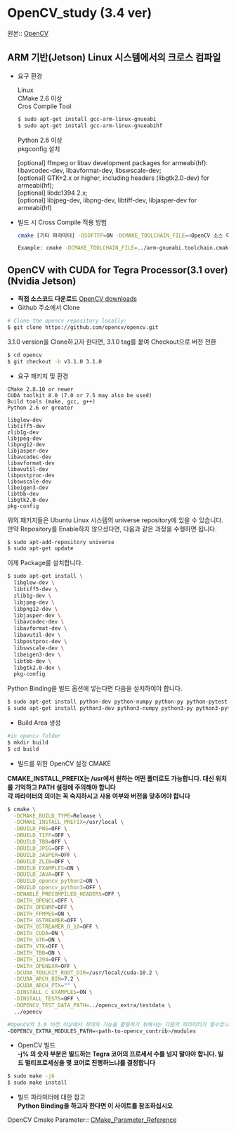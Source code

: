 # OpenCV_study (3.4 ver)

원본:: [OpenCV](https://docs.opencv.org/3.4/index.html)

## ARM 기반(Jetson) Linux 시스템에서의 크로스 컴파일

* 요구 환경

  Linux   
  CMake 2.6 이상   
  Cros Compile Tool   
  ```bash
  $ sudo apt-get install gcc-arm-linux-gnueabi
  $ sudo apt-get install gcc-arm-linux-gnueabihf
  ```
  Python 2.6 이상   
  pkgconfig 설치   

  [optional] ffmpeg or libav development packages for armeabi(hf): libavcodec-dev, libavformat-dev, libswscale-dev;   
  [optional] GTK+2.x or higher, including headers (libgtk2.0-dev) for armeabi(hf);   
  [optional] libdc1394 2.x;   
  [optional] libjpeg-dev, libpng-dev, libtiff-dev, libjasper-dev for armeabi(hf)   

* 빌드 시 Cross Compile 적용 방법

  ```bash
  cmake [기타 파라미터] -DSOFTFP=ON -DCMAKE_TOOLCHAIN_FILE=<OpenCV 소스 디렉터리 PATH>/platforms/linux/arm-gnueabi.toolchain.cmake    <OpenCV 소스 디렉터리 PATH>

  Example: cmake -DCMAKE_TOOLCHAIN_FILE=../arm-gnueabi.toolchain.cmake ../../..
  ```
 
## OpenCV with CUDA for Tegra Processor(3.1 over)(Nvidia Jetson)
  * **직접 소스코드 다운로드** [OpenCV downloads](http://opencv.org/releases.html)
  * Github 주소에서 Clone
  
  ```bash
  # Clone the opencv repository locally:
  $ git clone https://github.com/opencv/opencv.git
  ```
  
  3.1.0 version을 Clone하고자 한다면, 3.1.0 tag를 붙여 Checkout으로 버전 전환
  ```bash
  $ cd opencv
  $ git checkout -b v3.1.0 3.1.0
  ```
  
  * 요구 패키지 및 환경
  ```
  CMake 2.8.10 or newer
  CUDA toolkit 8.0 (7.0 or 7.5 may also be used)
  Build tools (make, gcc, g++)
  Python 2.6 or greater
  ```
  ```
  libglew-dev
  libtiff5-dev
  zlib1g-dev
  libjpeg-dev
  libpng12-dev
  libjasper-dev
  libavcodec-dev
  libavformat-dev
  libavutil-dev
  libpostproc-dev
  libswscale-dev
  libeigen3-dev
  libtbb-dev
  libgtk2.0-dev
  pkg-config
  ```
  위의 패키지들은 Ubuntu Linux 시스템의 universe repository에 있을 수 있습니다. 만약 Repository를 Enable하지 않으셨다면,
  다음과 같은 과정을 수행하면 됩니다.
  
  ```bash
  $ sudo apt-add-repository universe
  $ sudo apt-get update
  ```
  이제 Package를 설치합니다.
  
  ```bash
  $ sudo apt-get install \
    libglew-dev \
    libtiff5-dev \
    zlib1g-dev \
    libjpeg-dev \
    libpng12-dev \
    libjasper-dev \
    libavcodec-dev \
    libavformat-dev \
    libavutil-dev \
    libpostproc-dev \
    libswscale-dev \
    libeigen3-dev \
    libtbb-dev \
    libgtk2.0-dev \
    pkg-config
  ```
  
  Python Binding을 빌드 옵션에 넣는다면 다음을 설치하여야 합니다.
  
  ```bash 
  $ sudo apt-get install python-dev python-numpy python-py python-pytest 
  $ sudo apt-get install python3-dev python3-numpy python3-py python3-pytest #Python3
  ```
  
  * Build Area 생성
  ```bash
  #in opencv folder
  $ mkdir build
  $ cd build
  ```
  
  * 빌드를 위한 OpenCV 설정 CMAKE   
  
  **CMAKE_INSTALL_PREFIX는 /usr에서 원하는 어떤 폴더로도 가능합니다. 대신 위치를 기억하고 PATH 설정에 주의해야 합니다**   
  **각 파라미터의 의미는 꼭 숙지하시고 사용 여부와 버전을 맞추어야 합니다**   
  
  ```bash
  $ cmake \
    -DCMAKE_BUILD_TYPE=Release \
    -DCMAKE_INSTALL_PREFIX=/usr/local \
    -DBUILD_PNG=OFF \
    -DBUILD_TIFF=OFF \
    -DBUILD_TBB=OFF \
    -DBUILD_JPEG=OFF \
    -DBUILD_JASPER=OFF \
    -DBUILD_ZLIB=OFF \
    -DBUILD_EXAMPLES=ON \
    -DBUILD_JAVA=OFF \
    -DBUILD_opencv_python2=ON \
    -DBUILD_opencv_python3=OFF \
    -DENABLE_PRECOMPILED_HEADERS=OFF \
    -DWITH_OPENCL=OFF \
    -DWITH_OPENMP=OFF \
    -DWITH_FFMPEG=ON \
    -DWITH_GSTREAMER=OFF \
    -DWITH_GSTREAMER_0_10=OFF \
    -DWITH_CUDA=ON \
    -DWITH_GTK=ON \
    -DWITH_VTK=OFF \
    -DWITH_TBB=ON \
    -DWITH_1394=OFF \
    -DWITH_OPENEXR=OFF \
    -DCUDA_TOOLKIT_ROOT_DIR=/usr/local/cuda-10.2 \
    -DCUDA_ARCH_BIN=7.2 \
    -DCUDA_ARCH_PTX="" \
    -DINSTALL_C_EXAMPLES=ON \
    -DINSTALL_TESTS=OFF \
    -DOPENCV_TEST_DATA_PATH=../opencv_extra/testdata \
    ../opencv
  ```
  
  ```bash
  #OpenCV의 3.0 버전 이상에서 최대의 기능을 활용하기 위해서는 다음의 파라미터가 필수입니다.
  -DOPENCV_EXTRA_MODULES_PATH=<path-to-opencv_contrib>/modules
  ```
  
  * OpenCV 빌드   
  **-j% 의 숫자 부분은 빌드하는 Tegra 코어의 프로세서 수를 넘지 말아야 합니다. 빌드 멀티프로세싱을 몇 코어로 진행하느냐를 결정합니다**   
  ```bash
  $ sudo make -j6
  $ sudo make install
  ```
  
  * 빌드 파라미터에 대한 참고   
  **Python Binding을 하고자 한다면 이 사이트를 참조하십시오**   
  
  OpenCV Cmake Parameter:: [CMake_Parameter_Reference](https://docs.opencv.org/master/db/d05/tutorial_config_reference.html)
  
